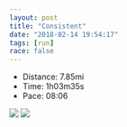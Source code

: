 ```yaml
---
layout: post
title: "Consistent"
date: "2018-02-14 19:54:17"
tags: [run]
race: false
---
```

<ul>
 <li>Distance: 7.85mi</li>
 <li>Time: 1h03m35s</li>
 <li>Pace: 08:06</li>
</ul>

<img src='https://maps.googleapis.com/maps/api/staticmap?maptype=roadmap&path=enc:m{hwFbocbMCgAsMtAwH`M{`@v{@_AdHkIjKie@fgAyIlMyWpl@mYblA_Cx@eJf_@c^deBh@VhMyo@xBwH|@TgCaBEiEua@oK_t@oHiNpLuUdEkGdQi@jEbEpDqD|LbNfHeAhE|EjDm@nD&key=AIzaSyC1MId7bFpkLXNAaYhBSTb8jLyiSqzbDtM&size=800x800'>

<img src='https://dgtzuqphqg23d.cloudfront.net/Mx3if1M_1qU7wDwlFxbWHj4IY-RurK3574zrcfUlQAY-577x768.jpg'>